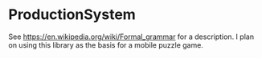 # ProductionSystem

See https://en.wikipedia.org/wiki/Formal_grammar for a description.
I plan on using this library as the basis for a mobile puzzle game.


